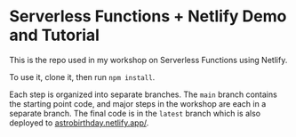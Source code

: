 # Serverless Functions + Netlify Demo and Tutorial

This is the repo used in my workshop on Serverless Functions using Netlify.

To use it, clone it, then run `npm install`.

Each step is organized into separate branches. The `main` branch contains the starting point code, and major steps in the workshop are each in a separate branch. The final code is in the `latest` branch which is also deployed to [astrobirthday.netlify.app/](https://astrobirthday.netlify.app/).

